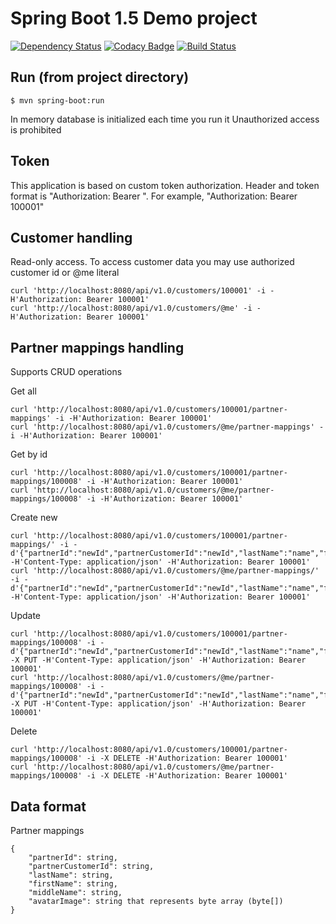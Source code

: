 # Spring Boot 1.5 Demo project

[![Dependency Status](https://dependencyci.com/github/emitrohin/rooxtask/badge)](https://dependencyci.com/github/emitrohin/rooxtask)
[![Codacy Badge](https://api.codacy.com/project/badge/Grade/4370293ceb2c4046ac3a41db99fcef1b)](https://www.codacy.com/app/emitrohin/rooxtask?utm_source=github.com&amp;utm_medium=referral&amp;utm_content=emitrohin/rooxtask&amp;utm_campaign=Badge_Grade)
[![Build Status](https://travis-ci.org/emitrohin/rooxtask.svg?branch=master)](https://travis-ci.org/emitrohin/rooxtask)

## Run (from project directory)

    $ mvn spring-boot:run

In memory database is initialized each time you run it
Unauthorized access is prohibited

## Token

This application is based on custom token authorization. Header and token format is "Authorization: Bearer <id of customer>". For example, "Authorization: Bearer 100001"

## Customer handling

Read-only access. To access customer data you may use authorized customer id or @me literal

    curl 'http://localhost:8080/api/v1.0/customers/100001' -i -H'Authorization: Bearer 100001'
    curl 'http://localhost:8080/api/v1.0/customers/@me' -i -H'Authorization: Bearer 100001'

## Partner mappings handling

Supports CRUD operations

Get all

    curl 'http://localhost:8080/api/v1.0/customers/100001/partner-mappings' -i -H'Authorization: Bearer 100001'
    curl 'http://localhost:8080/api/v1.0/customers/@me/partner-mappings' -i -H'Authorization: Bearer 100001'

Get by id

    curl 'http://localhost:8080/api/v1.0/customers/100001/partner-mappings/100008' -i -H'Authorization: Bearer 100001'
    curl 'http://localhost:8080/api/v1.0/customers/@me/partner-mappings/100008' -i -H'Authorization: Bearer 100001'

Create new

    curl 'http://localhost:8080/api/v1.0/customers/100001/partner-mappings/' -i -d'{"partnerId":"newId","partnerCustomerId":"newId","lastName":"name","firstName":"name","middleName":"name","avatarImage":"AQABAAEAAQAB"}' -H'Content-Type: application/json' -H'Authorization: Bearer 100001'
    curl 'http://localhost:8080/api/v1.0/customers/@me/partner-mappings/' -i -d'{"partnerId":"newId","partnerCustomerId":"newId","lastName":"name","firstName":"name","middleName":"name","avatarImage":"AQABAAEAAQAB"}' -H'Content-Type: application/json' -H'Authorization: Bearer 100001'

Update

    curl 'http://localhost:8080/api/v1.0/customers/100001/partner-mappings/100008' -i -d'{"partnerId":"newId","partnerCustomerId":"newId","lastName":"name","firstName":"name","middleName":"name","avatarImage":"AQABAAEAAQAB"}' -X PUT -H'Content-Type: application/json' -H'Authorization: Bearer 100001'
    curl 'http://localhost:8080/api/v1.0/customers/@me/partner-mappings/100008' -i -d'{"partnerId":"newId","partnerCustomerId":"newId","lastName":"name","firstName":"name","middleName":"name","avatarImage":"AQABAAEAAQAB"}' -X PUT -H'Content-Type: application/json' -H'Authorization: Bearer 100001'
    
Delete

    curl 'http://localhost:8080/api/v1.0/customers/100001/partner-mappings/100008' -i -X DELETE -H'Authorization: Bearer 100001'
    curl 'http://localhost:8080/api/v1.0/customers/@me/partner-mappings/100008' -i -X DELETE -H'Authorization: Bearer 100001'
    
## Data format

Partner mappings

    {
        "partnerId": string,
        "partnerCustomerId": string,
        "lastName": string,
        "firstName": string,
        "middleName": string,
        "avatarImage": string that represents byte array (byte[])
    }